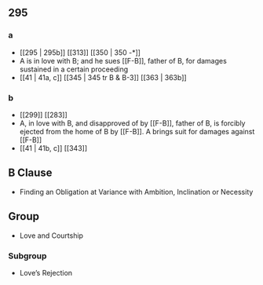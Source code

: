 ## 295
### a
- [[295 | 295b]] [[313]] [[350 | 350 -*]] 
- A is in love with B; and he sues [[F-B]], father of B, for damages sustained in a certain proceeding
- [[41 | 41a, c]] [[345 | 345 tr B &amp; B-3]] [[363 | 363b]] 

### b
- [[299]] [[283]] 
- A, in love with B, and disapproved of by [[F-B]], father of B, is forcibly ejected from the home of B by [[F-B]]. A brings suit for damages against [[F-B]]
- [[41 | 41b, c]] [[343]] 

## B Clause
- Finding an Obligation at Variance with Ambition, Inclination or Necessity

## Group
- Love and Courtship

### Subgroup
- Love’s Rejection

